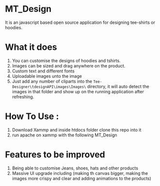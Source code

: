 MT_Design
============

It is an javascript based open source application for designing tee-shirts or hoodies.

What it does
========================
1. You can customise the designs of hoodies and tshirts.
2. Images can be sized and drag anywhere on the product.
4. Custom text and different fonts
5. Uploadable images unto the image
6. Just add any number of cliparts into the `Tee-Designer\tdesignAPI\images\Images\` directory, it will auto detect the images in that folder and show up on the running application after refreshing.

How To Use :
=================
1. Download Xammp and inside htdocs folder clone this repo into it
2. run apache on xammp with the following MT_Design

Features to be improved
========================
1. Being able to customise Jeans, shoes, hats and other products
2. Massive UI upgrade including (making th canvas bigger, making the images more crispy and clear and adding animations to the products)


